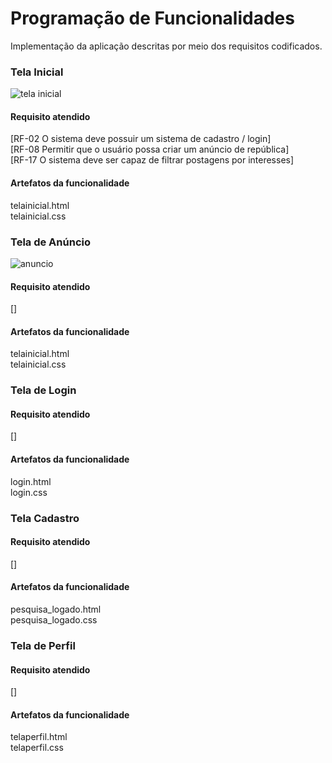 # Programação de Funcionalidades

Implementação da aplicação descritas por meio dos requisitos codificados. 

### Tela Inicial

<img title="tela inicial" src="https://i.imgur.com/6xIUqNR.jpeg"></td>


#### Requisito atendido

[RF-02 O sistema deve possuir um sistema de cadastro / login]<br>
[RF-08 Permitir que o usuário possa criar um anúncio de república]<br>
[RF-17 O sistema deve ser capaz de filtrar postagens por interesses]<br>


#### Artefatos da funcionalidade

telainicial.html<br>
telainicial.css

### Tela de Anúncio 

<img title="anuncio" src="https://i.imgur.com/jRZYqjR.jpeg">


#### Requisito atendido

[]

#### Artefatos da funcionalidade

telainicial.html<br>
telainicial.css

### Tela de Login

#### Requisito atendido

[]


#### Artefatos da funcionalidade

login.html<br>
login.css


### Tela Cadastro


#### Requisito atendido

[]


#### Artefatos da funcionalidade

pesquisa_logado.html<br>
pesquisa_logado.css

### Tela de Perfil 


#### Requisito atendido

[]


#### Artefatos da funcionalidade

telaperfil.html<br>
telaperfil.css

